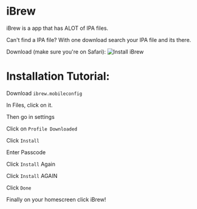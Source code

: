 # iBrew
iBrew is a app that has ALOT of IPA files.

Can't find a IPA file? With one download search your IPA file and its there.

Download (make sure you're on Safari):
![Install iBrew](https://raw.githubusercontent.com/tommyfart/iBrew/refs/heads/main/manifest/ibrew.mobileconfig)

# Installation Tutorial:

Download ```ibrew.mobileconfig```

In Files, click on it.

Then go in settings

Click on ```Profile Downloaded```

Click ```Install```

Enter Passcode

Click ```Install``` Again

Click ```Install``` AGAIN

Click ```Done```

Finally on your homescreen click iBrew!
